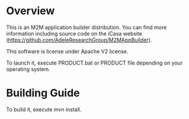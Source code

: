 Overview
====

This is an M2M application builder distribution.
You can find more information including source code on the iCasa website (https://github.com/AdeleResearchGroup/M2MAppBuilder).

This software is license under Apache V2 license.

To launch it, execute PRODUCT.bat or PRODUCT file depending on your operating system.

Building Guide
=====

To build it, execute mvn install.